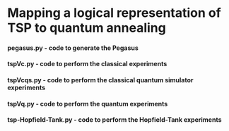 # Mapping a logical representation of TSP to quantum annealing

#### pegasus.py - code to generate the Pegasus
#### tspVc.py - code to perform the classical experiments
#### tspVcqs.py - code to perform the classical quantum simulator experiments
#### tspVq.py - code to perform the quantum experiments
#### tsp-Hopfield-Tank.py - code to perform the Hopfield-Tank experiments
